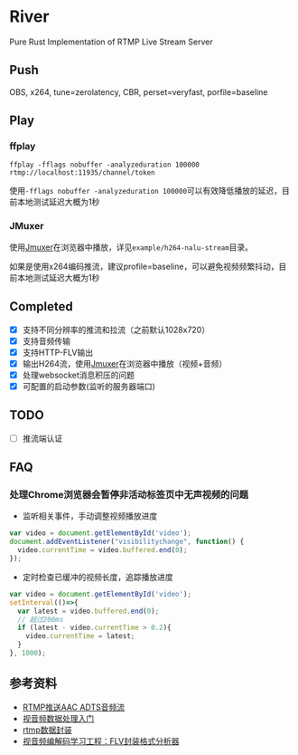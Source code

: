 # River
Pure Rust Implementation of RTMP Live Stream Server

## Push

OBS, x264, tune=zerolatency, CBR, perset=veryfast, porfile=baseline

## Play

### ffplay
```shell
ffplay -fflags nobuffer -analyzeduration 100000 rtmp://localhost:11935/channel/token
```
使用`-fflags nobuffer -analyzeduration 100000`可以有效降低播放的延迟，目前本地测试延迟大概为1秒

### JMuxer
使用[Jmuxer](https://github.com/samirkumardas/jmuxer)在浏览器中播放，详见`example/h264-nalu-stream`目录。

如果是使用x264编码推流，建议profile=baseline，可以避免视频频繁抖动，目前本地测试延迟大概为1秒

## Completed
- [x] 支持不同分辨率的推流和拉流（之前默认1028x720）
- [x] 支持音频传输
- [x] 支持HTTP-FLV输出
- [x] 输出H264流，使用[Jmuxer](https://github.com/samirkumardas/jmuxer)在浏览器中播放（视频+音频）
- [x] 处理websocket消息积压的问题
- [x] 可配置的启动参数(监听的服务器端口)

## TODO
- [ ] 推流端认证


## FAQ

### 处理Chrome浏览器会暂停非活动标签页中无声视频的问题

- 监听相关事件，手动调整视频播放进度

```js
var video = document.getElementById('video');
document.addEventListener("visibilitychange", function() {
  video.currentTime = video.buffered.end(0);
});
```
- 定时检查已缓冲的视频长度，追踪播放进度
```js
var video = document.getElementById('video');
setInterval(()=>{
  var latest = video.buffered.end(0);
  // 超过200ms
  if (latest - video.currentTime > 0.2){
    video.currentTime = latest;
  }
}, 1000);
```

## 参考资料
- [RTMP推送AAC ADTS音频流](https://www.jianshu.com/p/1a6f195863c7)
- [视音频数据处理入门](https://blog.csdn.net/leixiaohua1020/article/details/50534369)
- [rtmp数据封装](https://blog.csdn.net/Jacob_job/article/details/81880445)
- [视音频编解码学习工程：FLV封装格式分析器](https://blog.csdn.net/leixiaohua1020/article/details/17934487)
